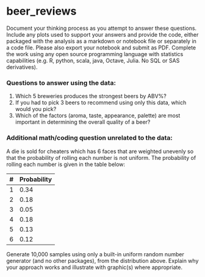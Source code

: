 # beer_reviews

Document your thinking process as you attempt to answer these questions. Include any plots used to support your answers and provide the code, either packaged with the analysis as a markdown or notebook file or separately in a code file.  Please also export your notebook and submit as PDF. Complete the work using any open source programming language with statistics capabilities (e.g. R, python, scala, java, Octave, Julia. No SQL or SAS derivatives).


### Questions to answer using the data:

1. Which 5 breweries produces the strongest beers by ABV%?
2. If you had to pick 3 beers to recommend using only this data, which would you pick?
3. Which of the factors (aroma, taste, appearance, palette) are most important in determining the overall quality of a beer?

### Additional math/coding question unrelated to the data:

A die is sold for cheaters which has 6 faces that are weighted unevenly so that the probability of rolling each number is not uniform. The probability of rolling each number is given in the table below:

| #   | Probability |
| --- | ----------- |
|  1  |     0.34    |
|  2  |     0.18    |
|  3  |     0.05    |
|  4  |     0.18    |
|  5  |     0.13    |
|  6  |     0.12    |

Generate 10,000 samples using only a built-in uniform random number generator (and no other packages), from the distribution above. Explain why your approach works and illustrate with graphic(s) where appropriate.
